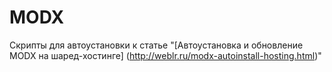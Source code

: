 # MODX
Скрипты для автоустановки к статье "[Автоустановка и обновление MODX на шаред-хостинге] (http://weblr.ru/modx-autoinstall-hosting.html)"
